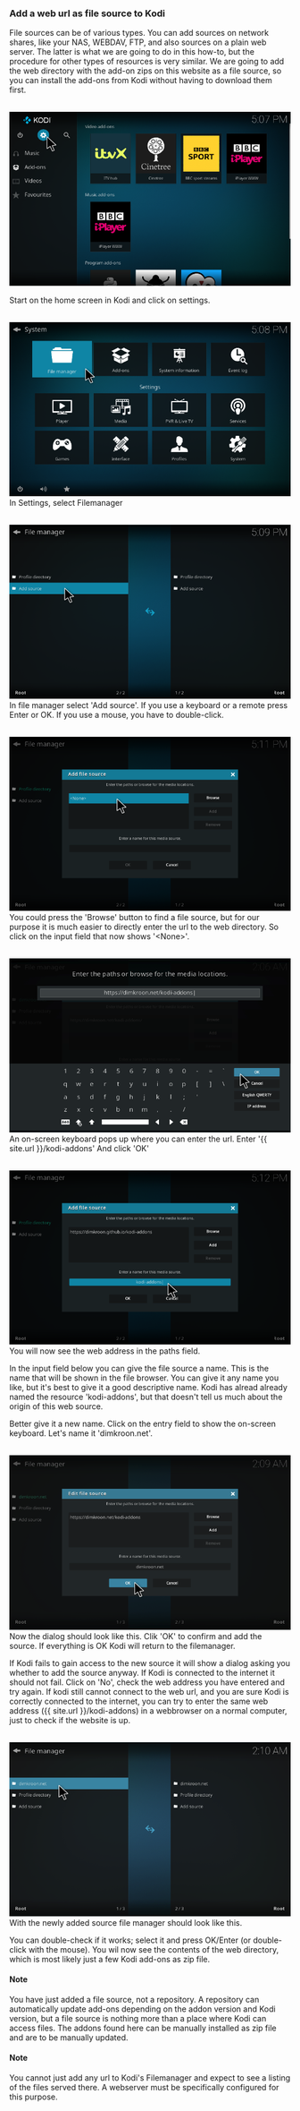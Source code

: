 ### Add a web url as file source to Kodi

File sources can be of various types. You can add sources on network shares, 
like your NAS, WEBDAV, FTP, and also sources on a plain web server. The 
latter is what we are going to do in this how-to, but the procedure for other 
types of resources is very similar. We are going to add the web directory with 
the add-on zips on this website as a file source, so you can install the 
add-ons from Kodi without having to download them first.

&nbsp;
![img select settings](/assets/images/kodi-home-select-settings.png)

Start on the home screen in Kodi and click on settings.

&nbsp;
![img select filemanager](/assets/images/kodi-settings-select-filemanager.png)
In Settings, select Filemanager

&nbsp;
![img select add source](/assets/images/kodi-filemanager-select-add-source.png)
In file manager select 'Add source'. If you use a keyboard or a remote press
Enter or OK. If you use a mouse, you have to double-click.

&nbsp;
![img enter source](/assets/images/kodi-dlg-add-file-source-enter-source.png)
You could press the 'Browse' button to find a file source, but for our purpose 
it is much easier to directly enter the url to the web directory. So click on 
the input field that now shows '\<None>'.

&nbsp;
![img enter source location](/assets/images/kodi-enter-file-source-location.png)
An on-screen keyboard pops up where you can enter the url.
Enter '{{ site.url }}/kodi-addons'
And click 'OK'

&nbsp;
![img select source name](/assets/images/kodi-dlg-add-file-src-select-name.png)
You will now see the web address in the paths field. 

In the input field below you can give the file source a name. This is the name 
that will be shown in the file browser. You can give it any name you like, but
it's best to give it a good descriptive name. Kodi has alread already named the
resource 'kodi-addons', but that doesn't tell us much about the origin of 
this web source.

Better give it a new name. Click on the entry field to show the on-screen 
keyboard. Let's name it 'dimkroon.net'. 

&nbsp;
![img dlg ok](/assets/images/kodi-dlg-add-file-src-select-ok.png)
Now the dialog should look like this. Clik 'OK' to confirm and add the source.
If everything is OK Kodi will return to the filemanager. 

If Kodi fails to gain access to the new source it will show a dialog asking 
you whether to add the source anyway. If Kodi is connected to the internet it 
should not fail. Click on 'No', check the web address you have entered and try 
again. If kodi still cannot connect to the web url, and you are sure Kodi is 
correctly connected to the internet, you can try to enter the same web address 
({{ site.url }}/kodi-addons) in a webbrowser on a normal
computer, just to check if the website is up.

&nbsp;
![img file mngr new src](/assets/images/kodi-filemanager-with-new-source.png)
With the newly added source file manager should look like this.

You can double-check if it works; select it and press OK/Enter (or 
double-click with the mouse). You wil now see the contents of the web directory,
which is most likely just a few Kodi add-ons as zip file.

#### Note
You have just added a file source, not a repository. A repository can 
automatically update add-ons depending on the addon version and Kodi version, 
but a file source is nothing more than a place where Kodi can access files. 
The addons found here can be manually installed as zip file and are to be 
manually updated.

#### Note
You cannot just add any url to Kodi's Filemanager and expect to see a 
listing of the files served there. A webserver must be specifically 
configured for this purpose.

